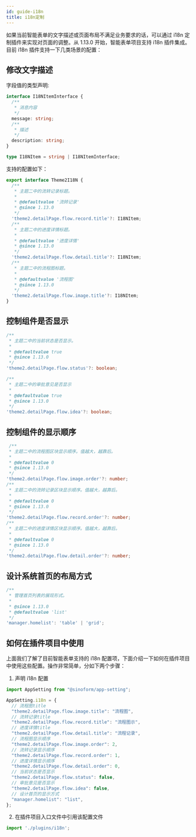 ```yaml
---
id: guide-i18n
title: i18n定制
---
```


如果当前智能表单的文字描述或页面布局不满足业务要求的话，可以通过 i18n 定制插件来实现对页面的调整。从 1.13.0 开始，智能表单项目支持 i18n 插件集成。目前 i18n 插件支持一下几类场景的配置：

## 修改文字描述

字段值的类型声明:

```typescript
interface I18NItemInterface {
  /**
   * 消息内容
   */
  message: string;
  /**
   * 描述
   */
  description: string;
}

type I18NItem = string | I18NItemInterface;
```

支持的配置如下：

```typescript
export interface Theme2I18N {
  /**
   * 主题二中的流转记录标题。
   *
   * @defaultvalue '流转记录'
   * @since 1.13.0
   */
  'theme2.detailPage.flow.record.title'?: I18NItem;
  /**
   * 主题二中的进度详情标题。
   *
   * @defaultvalue '进度详情'
   * @since 1.13.0
   */
  'theme2.detailPage.flow.detail.title'?: I18NItem;
  /**
   * 主题二中的流程图标题。
   *
   * @defaultvalue '流程图'
   * @since 1.13.0
   */
  'theme2.detailPage.flow.image.title'?: I18NItem;
}
```

## 控制组件是否显示

```typescript
/**
 * 主题二中的当前状态是否显示。
 *
 * @defaultvalue true
 * @since 1.13.0
 */
'theme2.detailPage.flow.status'?: boolean;

/**
 * 主题二中的审批意见是否显示
 *
 * @defaultvalue true
 * @since 1.13.0
 */
'theme2.detailPage.flow.idea'?: boolean;
```

## 控制组件的显示顺序

```typescript
 /**
 * 主题二中的流程图区块显示顺序。值越大，越靠后。
 *
 * @defaultvalue 0
 * @since 1.13.0
 */
'theme2.detailPage.flow.image.order'?: number;
/**
 * 主题二中的流转记录区块显示顺序。值越大，越靠后。
 *
 * @defaultvalue 0
 * @since 1.13.0
 */
'theme2.detailPage.flow.record.order'?: number;
/**
 * 主题二中的进度详情区块显示顺序。值越大，越靠后。
 *
 * @defaultvalue 0
 * @since 1.13.0
 */
'theme2.detailPage.flow.detail.order'?: number;
```

## 设计系统首页的布局方式

```typescript
/**
 * 管理首页列表的展现形式。
 *
 * @since 1.13.0
 * @defaultvalue 'list'
 */
'manager.homelist': 'table' | 'grid';
```

## 如何在插件项目中使用

上面我们了解了目前智能表单支持的 i18n 配置项，下面介绍一下如何在插件项目中使用这些配置。操作非常简单，分如下两个步骤：

1. 声明 i18n 配置

```src/plugins/i18n/index.ts
import AppSetting from "@sinoform/app-setting";

AppSetting.i18n = {
  // 流程图title
  "theme2.detailPage.flow.image.title": "流程图",
  // 流转记录title
  "theme2.detailPage.flow.record.title": "流程图示",
  // 进度详情title
  "theme2.detailPage.flow.detail.title": "流程记录",
  // 流程图显示顺序
  "theme2.detailPage.flow.image.order": 2,
  // 流转记录显示顺序
  "theme2.detailPage.flow.record.order": 1,
  // 进度详情显示顺序
  "theme2.detailPage.flow.detail.order": 0,
  // 当前状态是否显示
  "theme2.detailPage.flow.status": false,
  // 审批意见是否显示
  "theme2.detailPage.flow.idea": false,
  // 设计首页的显示方式
  "manager.homelist": "list",
};
```

2. 在插件项目入口文件中引用该配置文件

```src/index.ts
import './plugins/i18n';
```
